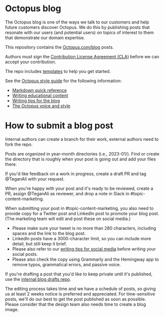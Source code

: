 # Octopus blog

The Octopus blog is one of the ways we talk to our customers and help future customers discover Octopus. We do this by publishing posts that resonate with our users (and potential users) on topics of interest to them that demonstrate our domain expertise.

This repository contains the [Octopus.com/blog](https://octopus.com/blog/) posts.

Authors must sign the [Contribution License Agreement (CLA)](https://cla-assistant.io/OctopusDeploy/docs) before we can accept your contribution.

The repo includes [templates](https://github.com/OctopusDeploy/blog/tree/master/templates) to help you get started.

See the [Octopus style guide](https://www.octopus.design/932c0f1a9/p/26f741-writing) for the following information:

- [Markdown quick reference](https://www.octopus.design/932c0f1a9/p/074e30-markdown-reference)
- [Writing educational content](https://www.octopus.design/932c0f1a9/p/901d2a-blog-content) 
- [Writing tips for the blog](https://www.octopus.design/932c0f1a9/p/901d2a-blog-content)
- [The Octopus voice and style](https://www.octopus.design/932c0f1a9/p/13df3a-voice-and-style)

# How to submit a blog post 

Internal authors can create a branch for their work, external authors need to fork the repo.

Posts are organized in year-month directories (i.e., 2023-01/). Find or create the directory that is roughly when your post is going out and add your files there. 

If you'd like feedback on a work in progress, create a draft PR and tag @TeganAli with your request.

When you're happy with your post and it's ready to be reviewed, create a PR, assign @TeganAli as reviewer, and drop a note in Slack in #topic-content-marketing.

When submitting your post in #topic-content-marketing, you also need to provide copy for a Twitter post and LinkedIn post to promote your blog post. (The marketing team will edit and post these on social media.) 

- Please make sure your tweet is no more than 280 characters, including spaces and the link to the blog post. 
- LinkedIn posts have a 3000-character limit, so you can include more detail, but still keep it brief. 
- Please also refer to our [writing tips for social media](https://octopushq.atlassian.net/wiki/spaces/MAR/pages/2608464184/Writing+tips+for+social+media) before writing your social posts. 
- Please also check the copy using Grammarly and the Hemingway app to remove typos, grammatical errors, and passive voice.

If you're drafting a post that you'd like to keep private until it's published, use the [internal blog drafts repo](https://github.com/OctopusDeploy/internal-blog-drafts).

The editing process takes time and we have a schedule of posts, so giving us at least 2 weeks notice is preferred and appreciated. For time-sensitive posts, we'll do our best to get the post published as soon as possible. Please consider that the design team also needs time to create a blog image.
